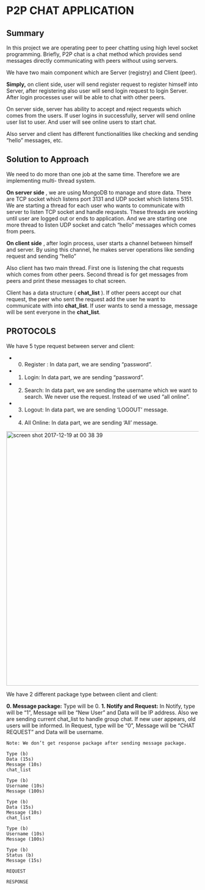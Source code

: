 # P2P CHAT APPLICATION


## Summary

In this project we are operating peer to peer chatting using high level socket programming.
Briefly, P2P chat is a chat method which provides send messages directly communicating
with peers without using servers.

We have two main component which are Server (registry) and Client (peer).

**Simply,** on client side, user will send register request to register himself into Server, after
registering also user will send login request to login Server. After login processes user will be
able to chat with other peers.

On server side, server has ability to accept and reject requests which comes from the users.
If user logins in successfully, server will send online user list to user. And user will see online
users to start chat.

Also server and client has different functionalities like checking and sending “hello”
messages, etc.

## Solution to Approach

We need to do more than one job at the same time. Therefore we are implementing multi-
thread system.

**On server side** , we are using MongoDB to manage and store data. There are TCP socket
which listens port 3131 and UDP socket which listens 5151. We are starting a thread for each
user who wants to communicate with server to listen TCP socket and handle requests. These
threads are working until user are logged out or ends to application. And we are starting one
more thread to listen UDP socket and catch “hello” messages which comes from peers.

**On client side** , after login process, user starts a channel between himself and server. By
using this channel, he makes server operations like sending request and sending “hello”

Also client has two main thread. First one is listening the chat requests which comes from
other peers. Second thread is for get messages from peers and print these messages to chat
screen.

Client has a data structure ( **chat_list** ). If other peers accept our chat request, the peer who
sent the request add the user he want to communicate with into **chat_list**. If user wants to
send a message, message will be sent everyone in the **chat_list**.


## PROTOCOLS

We have 5 type request between server and client:

* 0. Register : In data part, we are sending “password”.
* 1. Login: In data part, we are sending “password”.
* 2. Search: In data part, we are sending the username which we want to search. We
    never use the request. Instead of we used “all online”.
* 3. Logout: In data part, we are sending ‘LOGOUT’ message.
* 4. All Online: In data part, we are sending ‘All’ message.

<img width="668" alt="screen shot 2017-12-19 at 00 38 39" src="https://user-images.githubusercontent.com/13722649/34129405-11906292-e455-11e7-8b51-6781447c7be1.png">


We have 2 different package type between client and client:

**0. Message package:**
    Type will be 0.
**1. Notify and Request:**
    In Notify, type will be “1”, Message will be “New User” and Data will be IP address.
    Also we are sending current chat_list to handle group chat. If new user appears, old
    users will be informed.
       In Request, type will be “0”, Message will be “CHAT REQUEST” and
       Data will be username.

```
Note: We don’t get response package after sending message package.
```
```
Type (b)
Data (15s)
Message (10s)
chat_list
```
```
Type (b)
Username (10s)
Message (100s)
```
```
Type (b)
Data (15s)
Message (10s)
chat_list
```
```
Type (b)
Username (10s)
Message (100s)
```
```
Type (b)
Status (b)
Message (15s)
```
```
REQUEST
```
```
RESPONSE
```

